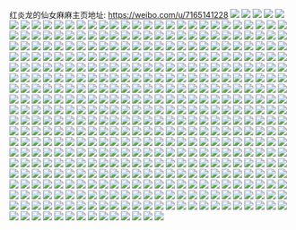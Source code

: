 红炎龙的仙女麻麻主页地址: https://weibo.com/u/7165141228 
![](https://wx4.sinaimg.cn/mw2000/007OUcy0ly1h904evifgpj30u016ugtb.jpg) 
![](https://wx4.sinaimg.cn/mw2000/007OUcy0ly1h904ew3dlkj30u0102qb8.jpg) 
![](https://wx4.sinaimg.cn/mw2000/007OUcy0ly1h904ev3cuxj30u01407af.jpg) 
![](https://wx4.sinaimg.cn/mw2000/007OUcy0ly1h904ewdhucj31400u0n3u.jpg) 
![](https://wx4.sinaimg.cn/mw2000/007OUcy0ly1h8wr32vtfij30u01sy42e.jpg) 
![](https://wx4.sinaimg.cn/mw2000/007OUcy0ly1h8wk9m1hdrj30u0140grx.jpg) 
![](https://wx4.sinaimg.cn/mw2000/007OUcy0ly1h8wk9kt1bpj31400u00xv.jpg) 
![](https://wx4.sinaimg.cn/mw2000/007OUcy0ly1h8t3gh0g4fj30u01sy44l.jpg) 
![](https://wx4.sinaimg.cn/mw2000/007OUcy0ly1h8t3gedml6j30u01syjvf.jpg) 
![](https://wx4.sinaimg.cn/mw2000/007OUcy0ly1h8ql0ff6xzj30u00z9jzb.jpg) 
![](https://wx4.sinaimg.cn/mw2000/007OUcy0ly1h8n77vo0evj313u0m70zs.jpg) 
![](https://wx4.sinaimg.cn/mw2000/007OUcy0ly1h8l7f3bil6j30u0140n3h.jpg) 
![](https://wx4.sinaimg.cn/mw2000/007OUcy0ly1h8l7f1t484j30u01syadu.jpg) 
![](https://wx4.sinaimg.cn/mw2000/007OUcy0ly1h8jpwwar45j30u0140q7a.jpg) 
![](https://wx4.sinaimg.cn/mw2000/007OUcy0ly1h8hnj99449j30u01sy7bp.jpg) 
![](https://wx4.sinaimg.cn/mw2000/007OUcy0ly1h8hedkjhd3j30tu13uk0p.jpg) 
![](https://wx4.sinaimg.cn/mw2000/007OUcy0ly1h8fdec36asj31hc0u07jq.jpg) 
![](https://wx4.sinaimg.cn/mw2000/007OUcy0ly1h8fdeayl2uj30u01syqb0.jpg) 
![](https://wx4.sinaimg.cn/mw2000/007OUcy0ly1h8aqqr5u4oj313u0tuwki.jpg) 
![](https://wx4.sinaimg.cn/mw2000/007OUcy0ly1h8aqqri8brj313u0tuwjj.jpg) 
![](https://wx4.sinaimg.cn/mw2000/007OUcy0ly1h8aqqs297fj313u0tun2t.jpg) 
![](https://wx4.sinaimg.cn/mw2000/007OUcy0ly1h8aqqqordnj313u0tuadr.jpg) 
![](https://wx4.sinaimg.cn/mw2000/007OUcy0ly1h8aqqsf0mhj30tu13uwkv.jpg) 
![](https://wx4.sinaimg.cn/mw2000/007OUcy0ly1h8aqqsqmxaj313u0tudk7.jpg) 
![](https://wx4.sinaimg.cn/mw2000/007OUcy0ly1h8alxpgda7j30u01sygrb.jpg) 
![](https://wx4.sinaimg.cn/mw2000/007OUcy0ly1h8alxqqvt1j30ja0jtwh0.jpg) 
![](https://wx4.sinaimg.cn/mw2000/007OUcy0ly1h8751zahgcj30yi22ob29.jpg) 
![](https://wx4.sinaimg.cn/mw2000/007OUcy0ly1h87520kgedj30yi22oqv5.jpg) 
![](https://wx4.sinaimg.cn/mw2000/007OUcy0ly1h8751yiozkj30yi22ohdt.jpg) 
![](https://wx4.sinaimg.cn/mw2000/007OUcy0ly1h87521l6rvj32c0340hdu.jpg) 
![](https://wx4.sinaimg.cn/mw2000/007OUcy0ly1h87522s0knj32c0340e82.jpg) 
![](https://wx4.sinaimg.cn/mw2000/007OUcy0ly1h87523d8p8j30u01hcn8d.jpg) 
![](https://wx4.sinaimg.cn/mw2000/007OUcy0ly1h82kwjmbw5j31400u0n3j.jpg) 
![](https://wx4.sinaimg.cn/mw2000/007OUcy0ly1h82kwk35qcj30u014045j.jpg) 
![](https://wx4.sinaimg.cn/mw2000/007OUcy0ly1h81qmc5b6fj30u01sythl.jpg) 
![](https://wx4.sinaimg.cn/mw2000/007OUcy0ly1h7xpqatpzwj30o40gj40v.jpg) 
![](https://wx4.sinaimg.cn/mw2000/007OUcy0ly1h7wpz53qqjj31400u0n5o.jpg) 
![](https://wx4.sinaimg.cn/mw2000/007OUcy0ly1h7ujgxvwh1j30u01sywj4.jpg) 
![](https://wx4.sinaimg.cn/mw2000/007OUcy0ly1h7uec4iismj30u0140gu3.jpg) 
![](https://wx4.sinaimg.cn/mw2000/007OUcy0ly1h7q2vojiu0j31400u0jwq.jpg) 
![](https://wx4.sinaimg.cn/mw2000/007OUcy0ly1h7pzbj4vqpj30u014044u.jpg) 
![](https://wx4.sinaimg.cn/mw2000/007OUcy0ly1h7pzbjmfapj30u0140n39.jpg) 
![](https://wx4.sinaimg.cn/mw2000/007OUcy0ly1h7pzbkaqfzj30u0140teg.jpg) 
![](https://wx4.sinaimg.cn/mw2000/007OUcy0ly1h7pzbkuxj4j30u0140n46.jpg) 
![](https://wx4.sinaimg.cn/mw2000/007OUcy0ly1h7pvvxy3i7j30u01hfwl1.jpg) 
![](https://wx4.sinaimg.cn/mw2000/007OUcy0ly1h7pvvyhxjzj30tu13u449.jpg) 
![](https://wx4.sinaimg.cn/mw2000/007OUcy0ly1h7pvvz2oo9j30u01hcgx8.jpg) 
![](https://wx4.sinaimg.cn/mw2000/007OUcy0ly1h7pvvzhft4j30tu13udlq.jpg) 
![](https://wx4.sinaimg.cn/mw2000/007OUcy0ly1h7pvvzx9t0j30tu13uqa5.jpg) 
![](https://wx4.sinaimg.cn/mw2000/007OUcy0ly1h7pvw0b4baj30tu13un4t.jpg) 
![](https://wx4.sinaimg.cn/mw2000/007OUcy0ly1h7ovkl7pcvj30u01syahr.jpg) 
![](https://wx4.sinaimg.cn/mw2000/007OUcy0ly1h7olbabqb1j30u0140qa1.jpg) 
![](https://wx4.sinaimg.cn/mw2000/007OUcy0ly1h7olbaweatj30u0140jyg.jpg) 
![](https://wx4.sinaimg.cn/mw2000/007OUcy0ly1h7olbbmmulj30u0140amu.jpg) 
![](https://wx4.sinaimg.cn/mw2000/007OUcy0ly1h7olbc845xj30u0140qf7.jpg) 
![](https://wx4.sinaimg.cn/mw2000/007OUcy0ly1h7nnzg1hmfj30yc0jjgqt.jpg) 
![](https://wx4.sinaimg.cn/mw2000/007OUcy0ly1h7nnzkeasbj30u01syn0l.jpg) 
![](https://wx4.sinaimg.cn/mw2000/007OUcy0ly1h7nnzkxfzlj30u0140q6n.jpg) 
![](https://wx4.sinaimg.cn/mw2000/007OUcy0ly1h7nnzlg6z5j30u01ai415.jpg) 
![](https://wx4.sinaimg.cn/mw2000/007OUcy0ly1h7n9vyuhsij30u0140afb.jpg) 
![](https://wx4.sinaimg.cn/mw2000/007OUcy0ly1h7n0r5jotxj31400u0tdu.jpg) 
![](https://wx4.sinaimg.cn/mw2000/007OUcy0ly1h7mkvjs173j30u0140dn3.jpg) 
![](https://wx4.sinaimg.cn/mw2000/007OUcy0ly1h7mkvjd27kj31hc0u07ep.jpg) 
![](https://wx4.sinaimg.cn/mw2000/007OUcy0ly1h7mkvkasfkj30u014046j.jpg) 
![](https://wx4.sinaimg.cn/mw2000/007OUcy0ly1h7l7cv4548j30ki0fzdj2.jpg) 
![](https://wx4.sinaimg.cn/mw2000/007OUcy0ly1h7kxgja0i9j30u0140dkz.jpg) 
![](https://wx4.sinaimg.cn/mw2000/007OUcy0ly1h7jljf7q5fj30u01hcdql.jpg) 
![](https://wx4.sinaimg.cn/mw2000/007OUcy0ly1h7isjqj7gaj30ji0dj0xh.jpg) 
![](https://wx4.sinaimg.cn/mw2000/007OUcy0ly1h7in09kwehj32c03401kz.jpg) 
![](https://wx4.sinaimg.cn/mw2000/007OUcy0ly1h7in0ak8c5j313u0tugze.jpg) 
![](https://wx4.sinaimg.cn/mw2000/007OUcy0ly1h7hj0q6640j32c0340npe.jpg) 
![](https://wx4.sinaimg.cn/mw2000/007OUcy0ly1h7e2cgvn87j30u0140dm6.jpg) 
![](https://wx4.sinaimg.cn/mw2000/007OUcy0ly1h7csc3cnrgj31400u0grn.jpg) 
![](https://wx4.sinaimg.cn/mw2000/007OUcy0ly1h7c3wnvfovj31400u0q5l.jpg) 
![](https://wx4.sinaimg.cn/mw2000/007OUcy0ly1h7c3wphdjyj31400u0do7.jpg) 
![](https://wx4.sinaimg.cn/mw2000/007OUcy0ly1h7c3wr2r4lj30u01403zn.jpg) 
![](https://wx4.sinaimg.cn/mw2000/007OUcy0ly1h7c3wsfhwrj31400u0n62.jpg) 
![](https://wx4.sinaimg.cn/mw2000/007OUcy0ly1h7c3wtsdatj30u0140gmx.jpg) 
![](https://wx4.sinaimg.cn/mw2000/007OUcy0ly1h7c3wmcr0cj30sg0gz3z6.jpg) 
![](https://wx4.sinaimg.cn/mw2000/007OUcy0ly1h79soe1mddj30oo0tuaeb.jpg) 
![](https://wx4.sinaimg.cn/mw2000/007OUcy0ly1h77desgzgdj30u0140wfu.jpg) 
![](https://wx4.sinaimg.cn/mw2000/007OUcy0ly1h77derxbf0j30u011vn13.jpg) 
![](https://wx4.sinaimg.cn/mw2000/007OUcy0ly1h763s6tgrgj31400u0jxc.jpg) 
![](https://wx4.sinaimg.cn/mw2000/007OUcy0ly1h763s62el4j31400u0jv1.jpg) 
![](https://wx4.sinaimg.cn/mw2000/007OUcy0ly1h763s75agkj31400u040h.jpg) 
![](https://wx4.sinaimg.cn/mw2000/007OUcy0ly1h70fnww82jj31hc0u0te5.jpg) 
![](https://wx4.sinaimg.cn/mw2000/007OUcy0ly1h70fnyb558j31fk0t0qcc.jpg) 
![](https://wx4.sinaimg.cn/mw2000/007OUcy0ly1h70fnyzbnuj30u0140n3m.jpg) 
![](https://wx4.sinaimg.cn/mw2000/007OUcy0ly1h6zdbvl3jqj30u0140jxv.jpg) 
![](https://wx4.sinaimg.cn/mw2000/007OUcy0ly1h6ke2cjmrdj30u018mgwo.jpg) 
![](https://wx4.sinaimg.cn/mw2000/007OUcy0ly1h6j0szyv3uj32c0340e83.jpg) 
![](https://wx4.sinaimg.cn/mw2000/007OUcy0ly1h6j0sy5docj33402c0u0y.jpg) 
![](https://wx4.sinaimg.cn/mw2000/007OUcy0ly1h6j0t273laj33402c0e82.jpg) 
![](https://wx4.sinaimg.cn/mw2000/007OUcy0ly1h6fre39i01j31532uihdt.jpg) 
![](https://wx4.sinaimg.cn/mw2000/007OUcy0ly1h6fre4en6uj313n308npe.jpg) 
![](https://wx4.sinaimg.cn/mw2000/007OUcy0ly1h6fre593l9j312z340u0x.jpg) 
![](https://wx4.sinaimg.cn/mw2000/007OUcy0ly1h6fre2r3shj315f340qv5.jpg) 
![](https://wx4.sinaimg.cn/mw2000/007OUcy0ly1h6fre5z1ftj30wi340u0x.jpg) 
![](https://wx4.sinaimg.cn/mw2000/007OUcy0ly1h6fre6t23mj30zw340b2a.jpg) 
![](https://wx4.sinaimg.cn/mw2000/007OUcy0ly1h6eg1dsudij31400u0ajh.jpg) 
![](https://wx4.sinaimg.cn/mw2000/007OUcy0ly1h6eg1eone5j30u014043a.jpg) 
![](https://wx4.sinaimg.cn/mw2000/007OUcy0ly1h6b3dp7ygbj31400u0ak3.jpg) 
![](https://wx4.sinaimg.cn/mw2000/007OUcy0ly1h6b3dq55rqj31400u0wim.jpg) 
![](https://wx4.sinaimg.cn/mw2000/007OUcy0ly1h6b3dqr5v0j31400u0dom.jpg) 
![](https://wx4.sinaimg.cn/mw2000/007OUcy0ly1h6a5a1rnuxj30yi22otso.jpg) 
![](https://wx4.sinaimg.cn/mw2000/007OUcy0ly1h68ooqv3qej31f50ssth0.jpg) 
![](https://wx4.sinaimg.cn/mw2000/007OUcy0ly1h6326ee04yj31du0qm44s.jpg) 
![](https://wx4.sinaimg.cn/mw2000/007OUcy0ly1h5zczu692jj30u0140q84.jpg) 
![](https://wx4.sinaimg.cn/mw2000/007OUcy0ly1h5zczurf0nj30u0140gmo.jpg) 
![](https://wx4.sinaimg.cn/mw2000/007OUcy0ly1h5zd00i343j30u01sy10t.jpg) 
![](https://wx4.sinaimg.cn/mw2000/007OUcy0ly1h5z845m4rwj30u0124adf.jpg) 
![](https://wx4.sinaimg.cn/mw2000/007OUcy0ly1h5yagwocv0j30u01syaj5.jpg) 
![](https://wx4.sinaimg.cn/mw2000/007OUcy0ly1h5y2fo1k3jj30u010ngn5.jpg) 
![](https://wx4.sinaimg.cn/mw2000/007OUcy0ly1h5xwgtrc9rj30se1egtdr.jpg) 
![](https://wx4.sinaimg.cn/mw2000/007OUcy0ly1h5utmvfplej319z0u0wnv.jpg) 
![](https://wx4.sinaimg.cn/mw2000/007OUcy0ly1h5r8gmfthrj31400u0dmt.jpg) 
![](https://wx4.sinaimg.cn/mw2000/007OUcy0ly1h5purcwb7ej313u0tugxs.jpg) 
![](https://wx4.sinaimg.cn/mw2000/007OUcy0ly1h59p6nfvhoj30u01syq64.jpg) 
![](https://wx4.sinaimg.cn/mw2000/007OUcy0ly1h4u0f3i1rwj30dc0nbq7l.jpg) 
![](https://wx4.sinaimg.cn/mw2000/007OUcy0ly1h42eo1ysmcj30u00u00yo.jpg) 
![](https://wx4.sinaimg.cn/mw2000/007OUcy0ly1h4019i3hnyj30u0140agx.jpg) 
![](https://wx4.sinaimg.cn/mw2000/007OUcy0ly1h401a9utrnj30u00u0q8f.jpg) 
![](https://wx4.sinaimg.cn/mw2000/007OUcy0ly1h4019j20kfj31400u0q76.jpg) 
![](https://wx4.sinaimg.cn/mw2000/007OUcy0ly1h4019jesu1j31hc0u0qa7.jpg) 
![](https://wx4.sinaimg.cn/mw2000/007OUcy0ly1h401aaa105j30u00u0wim.jpg) 
![](https://wx4.sinaimg.cn/mw2000/007OUcy0ly1h401aasysfj30u0140qa1.jpg) 
![](https://wx4.sinaimg.cn/mw2000/007OUcy0ly1h401cfi5g6j30u00u0gp0.jpg) 
![](https://wx4.sinaimg.cn/mw2000/007OUcy0ly1h401cfx62sj30u0140ai6.jpg) 
![](https://wx4.sinaimg.cn/mw2000/007OUcy0ly1h401cgb58uj30u0140jwk.jpg) 
![](https://wx4.sinaimg.cn/mw2000/007OUcy0ly1h3yf79lt3bj30yi1a0k50.jpg) 
![](https://wx4.sinaimg.cn/mw2000/007OUcy0ly1h3v3e01y2wj31hc0u0dpk.jpg) 
![](https://wx4.sinaimg.cn/mw2000/007OUcy0ly1h3panimt7kj30u0140qfj.jpg) 
![](https://wx4.sinaimg.cn/mw2000/007OUcy0ly1h3panixkaij30u0140af2.jpg) 
![](https://wx4.sinaimg.cn/mw2000/007OUcy0ly1h3panjekbyj31400u00zo.jpg) 
![](https://wx4.sinaimg.cn/mw2000/007OUcy0ly1h3n546ij6lj30u01hctia.jpg) 
![](https://wx4.sinaimg.cn/mw2000/007OUcy0ly1h3kvm38df4j31400u0ai4.jpg) 
![](https://wx4.sinaimg.cn/mw2000/007OUcy0ly1h3jy4sfcwwj30yi22ohdu.jpg) 
![](https://wx4.sinaimg.cn/mw2000/007OUcy0ly1h3jy4ukoxkj30yi22okjm.jpg) 
![](https://wx4.sinaimg.cn/mw2000/007OUcy0ly1h3jy4qb0vcj30yi22o1ky.jpg) 
![](https://wx4.sinaimg.cn/mw2000/007OUcy0ly1h3jy4x98ibj30yi22ob2a.jpg) 
![](https://wx4.sinaimg.cn/mw2000/007OUcy0ly1h3i26vr2ysj30yi22o4qp.jpg) 
![](https://wx4.sinaimg.cn/mw2000/007OUcy0ly1h3f2l55hnnj30u0140dmy.jpg) 
![](https://wx4.sinaimg.cn/mw2000/007OUcy0ly1h3f2l5j0oej30u01407a1.jpg) 
![](https://wx4.sinaimg.cn/mw2000/007OUcy0ly1h380m2aunqj30yi22oe81.jpg) 
![](https://wx4.sinaimg.cn/mw2000/007OUcy0ly1h380e095kuj30u0140dk9.jpg) 
![](https://wx4.sinaimg.cn/mw2000/007OUcy0ly1h33y9sdpvgj31hc0u07dk.jpg) 
![](https://wx4.sinaimg.cn/mw2000/007OUcy0ly1h33ccdxpnij30tz0sa7fi.jpg) 
![](https://wx4.sinaimg.cn/mw2000/007OUcy0ly1h33cce8anjj30i70otjyt.jpg) 
![](https://wx4.sinaimg.cn/mw2000/007OUcy0ly1h33ccek7obj30mi0u0q8y.jpg) 
![](https://wx4.sinaimg.cn/mw2000/007OUcy0ly1h32falg60vj31400u043p.jpg) 
![](https://wx4.sinaimg.cn/mw2000/007OUcy0ly1h315ot3xylj30u0140dll.jpg) 
![](https://wx4.sinaimg.cn/mw2000/007OUcy0ly1h30rx9a5q7j31hc0u0tg3.jpg) 
![](https://wx4.sinaimg.cn/mw2000/007OUcy0ly1h2z98wx7caj30yi0yik90.jpg) 
![](https://wx4.sinaimg.cn/mw2000/007OUcy0ly1h2wrfdb1vkj30rk1d1gtv.jpg) 
![](https://wx4.sinaimg.cn/mw2000/007OUcy0ly1h2wrg06c1oj30tz0t7jtf.jpg) 
![](https://wx4.sinaimg.cn/mw2000/007OUcy0ly1h2shwa2b4oj30qi1fa0yr.jpg) 
![](https://wx4.sinaimg.cn/mw2000/007OUcy0ly1h2qip2lb72j30u010yn82.jpg) 
![](https://wx4.sinaimg.cn/mw2000/007OUcy0ly1h2kui3xfrkj313u0tutf3.jpg) 
![](https://wx4.sinaimg.cn/mw2000/007OUcy0ly1h2kn4ko5nqj30qp1l9q8e.jpg) 
![](https://wx4.sinaimg.cn/mw2000/007OUcy0ly1h2kn4l1jauj30r71jntel.jpg) 
![](https://wx4.sinaimg.cn/mw2000/007OUcy0ly1h2kn4k8297j30qs1mmwkx.jpg) 
![](https://wx4.sinaimg.cn/mw2000/007OUcy0ly1h2kn4lhjnhj30qw1mpagx.jpg) 
![](https://wx4.sinaimg.cn/mw2000/007OUcy0ly1h2i35vamb9j31400u0wkf.jpg) 
![](https://wx4.sinaimg.cn/mw2000/007OUcy0ly1h2dlkva7ekj30tz0rxq48.jpg) 
![](https://wx4.sinaimg.cn/mw2000/007OUcy0ly1h2cfytdzhnj30d30pvmzd.jpg) 
![](https://wx4.sinaimg.cn/mw2000/007OUcy0ly1h2a7ptovioj31400u0dor.jpg) 
![](https://wx4.sinaimg.cn/mw2000/007OUcy0ly1h24xf9fs8hj30pn0om43q.jpg) 
![](https://wx4.sinaimg.cn/mw2000/007OUcy0ly1h23dxnuxonj30u0140472.jpg) 
![](https://wx4.sinaimg.cn/mw2000/007OUcy0ly1h1whpeqg3ej30u01a8q62.jpg) 
![](https://wx4.sinaimg.cn/mw2000/007OUcy0ly1h1whpfj4lgj30u01i27ez.jpg) 
![](https://wx4.sinaimg.cn/mw2000/007OUcy0ly1h1whpg1j26j30u017ggqq.jpg) 
![](https://wx4.sinaimg.cn/mw2000/007OUcy0ly1h1pnay2ir6j31hc0u0wkt.jpg) 
![](https://wx4.sinaimg.cn/mw2000/007OUcy0ly1h1oq0x1kx5j30tc0rvdif.jpg) 
![](https://wx4.sinaimg.cn/mw2000/007OUcy0ly1h19rxxwsdaj30yi22ox6p.jpg) 
![](https://wx4.sinaimg.cn/mw2000/007OUcy0ly1h19rxygnw1j30tq13an3r.jpg) 
![](https://wx4.sinaimg.cn/mw2000/007OUcy0ly1h19rxx89iwj30yi22o1kz.jpg) 
![](https://wx4.sinaimg.cn/mw2000/007OUcy0ly1h17yur5uodj30gm08qgmj.jpg) 
![](https://wx4.sinaimg.cn/mw2000/007OUcy0ly1h1668uycmpj30u014044d.jpg) 
![](https://wx4.sinaimg.cn/mw2000/007OUcy0ly1h14eocrmjoj30qo0zk7a4.jpg) 
![](https://wx4.sinaimg.cn/mw2000/007OUcy0ly1h12guiio9dj31400u0wn1.jpg) 
![](https://wx4.sinaimg.cn/mw2000/007OUcy0ly1h12gujo5x1j31400u019v.jpg) 
![](https://wx4.sinaimg.cn/mw2000/007OUcy0ly1h12guhs07qj31400u0nb4.jpg) 
![](https://wx4.sinaimg.cn/mw2000/007OUcy0ly1h10awiknx0j30xa0u0n6k.jpg) 
![](https://wx4.sinaimg.cn/mw2000/007OUcy0ly1h10awhumjhj31400u0wo4.jpg) 
![](https://wx4.sinaimg.cn/mw2000/007OUcy0ly1h0xnpnfd05j30tz11u0yk.jpg) 
![](https://wx4.sinaimg.cn/mw2000/007OUcy0ly1h0wsvtypdqj30u01kqn4u.jpg) 
![](https://wx4.sinaimg.cn/mw2000/007OUcy0ly1h0wsvup60lj30u01400yu.jpg) 
![](https://wx4.sinaimg.cn/mw2000/007OUcy0ly1h0u5i23l8yj30oe0giaae.jpg) 
![](https://wx4.sinaimg.cn/mw2000/007OUcy0ly1h0tdae7blsj30u0140qcz.jpg) 
![](https://wx4.sinaimg.cn/mw2000/007OUcy0ly1h0rrh7781pj30u01400zj.jpg) 
![](https://wx4.sinaimg.cn/mw2000/007OUcy0ly1h0qoosl4muj31hc0u0grr.jpg) 
![](https://wx4.sinaimg.cn/mw2000/007OUcy0ly1h0otavwqolj30ti1ijgrw.jpg) 
![](https://wx4.sinaimg.cn/mw2000/007OUcy0ly1h0mcl6n6oxj313u0tudms.jpg) 
![](https://wx4.sinaimg.cn/mw2000/007OUcy0ly1h0ikodk3p7j30tz0zlafa.jpg) 
![](https://wx4.sinaimg.cn/mw2000/007OUcy0ly1h0g9oo108sj31400u07ck.jpg) 
![](https://wx4.sinaimg.cn/mw2000/007OUcy0ly1h0bxqnv7j5j30u01oqk2p.jpg) 
![](https://wx4.sinaimg.cn/mw2000/007OUcy0ly1h0bxqol2vvj30u01srqef.jpg) 
![](https://wx4.sinaimg.cn/mw2000/007OUcy0ly1h0bxqplgvfj30u02bq1h0.jpg) 
![](https://wx4.sinaimg.cn/mw2000/007OUcy0ly1h0bxqq5q8fj30u01ogtmr.jpg) 
![](https://wx4.sinaimg.cn/mw2000/007OUcy0ly1h0bxqrg8obj30u02qxaz8.jpg) 
![](https://wx4.sinaimg.cn/mw2000/007OUcy0ly1h0bxqse39uj30u01x74gk.jpg) 
![](https://wx4.sinaimg.cn/mw2000/007OUcy0ly1h0bxqtb7nbj30u02c21ag.jpg) 
![](https://wx4.sinaimg.cn/mw2000/007OUcy0ly1h0bxqucm0pj30u02liqkw.jpg) 
![](https://wx4.sinaimg.cn/mw2000/007OUcy0ly1h0bxqn7k4xj30u02lsww1.jpg) 
![](https://wx4.sinaimg.cn/mw2000/007OUcy0ly1h0bxqv72z1j30to3404mr.jpg) 
![](https://wx4.sinaimg.cn/mw2000/007OUcy0ly1h08musktesj30u01hcqee.jpg) 
![](https://wx4.sinaimg.cn/mw2000/007OUcy0ly1h02nzm7p6aj30u01hctgv.jpg) 
![](https://wx4.sinaimg.cn/mw2000/007OUcy0ly1gzyxbauldqj30u01syn27.jpg) 
![](https://wx4.sinaimg.cn/mw2000/007OUcy0ly1gzyxbczrxfj30u01sy0xt.jpg) 
![](https://wx4.sinaimg.cn/mw2000/007OUcy0ly1gzvxydhpgaj30u02b4h9o.jpg) 
![](https://wx4.sinaimg.cn/mw2000/007OUcy0ly1gzvxyekc8pj30u027pqn4.jpg) 
![](https://wx4.sinaimg.cn/mw2000/007OUcy0ly1gzvxyfeg8kj30u02khqti.jpg) 
![](https://wx4.sinaimg.cn/mw2000/007OUcy0ly1gzvxyg5kgoj30u01nqk7s.jpg) 
![](https://wx4.sinaimg.cn/mw2000/007OUcy0ly1gzvxygqbyfj30u01qonc5.jpg) 
![](https://wx4.sinaimg.cn/mw2000/007OUcy0ly1gzvxyhescpj30u01d7duc.jpg) 
![](https://wx4.sinaimg.cn/mw2000/007OUcy0ly1gzvxyhuwnvj30u01p549u.jpg) 
![](https://wx4.sinaimg.cn/mw2000/007OUcy0ly1gzvxyifw52j30u01z9too.jpg) 
![](https://wx4.sinaimg.cn/mw2000/007OUcy0ly1gzvxyiuxlbj30u00zcqeb.jpg) 
![](https://wx4.sinaimg.cn/mw2000/007OUcy0ly1gzvxyjbb6ej30u01ct7f5.jpg) 
![](https://wx4.sinaimg.cn/mw2000/007OUcy0ly1gzvxyjqkpjj30u01fyqek.jpg) 
![](https://wx4.sinaimg.cn/mw2000/007OUcy0ly1gzvxycdtzij30u01dxk11.jpg) 
![](https://wx4.sinaimg.cn/mw2000/007OUcy0ly1gzvxykhef7j30u02gue1x.jpg) 
![](https://wx4.sinaimg.cn/mw2000/007OUcy0ly1gzvxylpbbpj30u01w8nb9.jpg) 
![](https://wx4.sinaimg.cn/mw2000/007OUcy0ly1gzvxym9t53j30u01zmqgq.jpg) 
![](https://wx4.sinaimg.cn/mw2000/007OUcy0ly1gzvxyl48ukj30u01fvwr5.jpg) 
![](https://wx4.sinaimg.cn/mw2000/007OUcy0ly1gzvxyn2j4vj30u02z6e2i.jpg) 
![](https://wx4.sinaimg.cn/mw2000/007OUcy0ly1gzvxynmcpzj30u01fuqbn.jpg) 
![](https://wx4.sinaimg.cn/mw2000/007OUcy0ly1gztos3txznj30n01dswgv.jpg) 
![](https://wx4.sinaimg.cn/mw2000/007OUcy0ly1gztos26q47j30u01syjva.jpg) 
![](https://wx4.sinaimg.cn/mw2000/007OUcy0ly1gztot39nw3j30u01sy43b.jpg) 
![](https://wx4.sinaimg.cn/mw2000/007OUcy0ly1gzq582shrjj31hc0u0k1i.jpg) 
![](https://wx4.sinaimg.cn/mw2000/007OUcy0ly1gzm8l26sguj30u01syn11.jpg) 
![](https://wx4.sinaimg.cn/mw2000/007OUcy0ly1gziu7utztgj30tk0a1my6.jpg) 
![](https://wx4.sinaimg.cn/mw2000/007OUcy0ly1gziu7w63gqj30cq07kjrh.jpg) 
![](https://wx4.sinaimg.cn/mw2000/007OUcy0ly1gziu86neavj30fv0krq4c.jpg) 
![](https://wx4.sinaimg.cn/mw2000/007OUcy0ly1gzi4uvnglmj31hc0u047e.jpg) 
![](https://wx4.sinaimg.cn/mw2000/007OUcy0ly1gzdgz0vzdrj313u0tuah5.jpg) 
![](https://wx4.sinaimg.cn/mw2000/007OUcy0ly1gzdgz1hkwzj313u0tu468.jpg) 
![](https://wx4.sinaimg.cn/mw2000/007OUcy0ly1gzayxv56cqj31540dijwu.jpg) 
![](https://wx4.sinaimg.cn/mw2000/007OUcy0ly1gz9tlwplzjj30k00qqju4.jpg) 
![](https://wx4.sinaimg.cn/mw2000/007OUcy0ly1gz9tnoljt9j30k00f03zd.jpg) 
![](https://wx4.sinaimg.cn/mw2000/007OUcy0ly1gz8bllcsj7j30mi0u041k.jpg) 
![](https://wx4.sinaimg.cn/mw2000/007OUcy0ly1gz8blm87hbj30u01sxjyo.jpg) 
![](https://wx4.sinaimg.cn/mw2000/007OUcy0ly1gz8blk0ly1j30u01sxwil.jpg) 
![](https://wx4.sinaimg.cn/mw2000/007OUcy0ly1gz8blmsfk1j30mi0u0tcv.jpg) 
![](https://wx4.sinaimg.cn/mw2000/007OUcy0ly1gz8bln44iwj30mi0u0tdl.jpg) 
![](https://wx4.sinaimg.cn/mw2000/007OUcy0ly1gz510c0069j30u0141423.jpg) 
![](https://wx4.sinaimg.cn/mw2000/007OUcy0ly1gz510b44a1j30u0141n38.jpg) 
![](https://wx4.sinaimg.cn/mw2000/007OUcy0ly1gz510cp303j30u014043j.jpg) 
![](https://wx4.sinaimg.cn/mw2000/007OUcy0ly1gz510d3rguj30u0140gvi.jpg) 
![](https://wx4.sinaimg.cn/mw2000/007OUcy0ly1gz510diajmj30gc0m1myy.jpg) 
![](https://wx4.sinaimg.cn/mw2000/007OUcy0ly1gz4y285l83j31400u0aec.jpg) 
![](https://wx4.sinaimg.cn/mw2000/007OUcy0ly1gz4y26q24oj30hx0dfaci.jpg) 
![](https://wx4.sinaimg.cn/mw2000/007OUcy0ly1gz4y3y91ycj30hs0vkdiu.jpg) 
![](https://wx4.sinaimg.cn/mw2000/007OUcy0ly1gz33053gczj30u01syn4r.jpg) 
![](https://wx4.sinaimg.cn/mw2000/007OUcy0ly1gz3308nr7vj30u01sydmn.jpg) 
![](https://wx4.sinaimg.cn/mw2000/007OUcy0ly1gz330c0nntj30u01sytfq.jpg) 
![](https://wx4.sinaimg.cn/mw2000/007OUcy0ly1gz330f2zv7j30u01syjxr.jpg) 
![](https://wx4.sinaimg.cn/mw2000/007OUcy0ly1gz330fpjoyj30pe194jvg.jpg) 
![](https://wx4.sinaimg.cn/mw2000/007OUcy0ly1gz33015zkyj30u00miag6.jpg) 
![](https://wx4.sinaimg.cn/mw2000/007OUcy0ly1gyz0u5arzrj30u01syjyu.jpg) 
![](https://wx4.sinaimg.cn/mw2000/007OUcy0ly1gyxutaxqtpj30xc1ykazr.jpg) 
![](https://wx4.sinaimg.cn/mw2000/007OUcy0ly1gyx75p95vtj30yi22o7j3.jpg) 
![](https://wx4.sinaimg.cn/mw2000/007OUcy0ly1gyx75q2n9ij30yi22owtu.jpg) 
![](https://wx4.sinaimg.cn/mw2000/007OUcy0ly1gyx75xkmmsj33402c01l0.jpg) 
![](https://wx4.sinaimg.cn/mw2000/007OUcy0ly1gytapex9c8j30u01sxdks.jpg) 
![](https://wx4.sinaimg.cn/mw2000/007OUcy0ly1gytaqebweqj30mu11dti2.jpg) 
![](https://wx4.sinaimg.cn/mw2000/007OUcy0ly1gytar0t6k8j30n112sdpu.jpg) 
![](https://wx4.sinaimg.cn/mw2000/007OUcy0ly1gytarqomhuj30lx12bqdf.jpg) 
![](https://wx4.sinaimg.cn/mw2000/007OUcy0ly1gym94xcfk1j31cb0u0qjo.jpg) 
![](https://wx4.sinaimg.cn/mw2000/007OUcy0ly1gym94y0o0rj31400u0h3p.jpg) 
![](https://wx4.sinaimg.cn/mw2000/007OUcy0ly1gym94yl79sj31400u0dub.jpg) 
![](https://wx4.sinaimg.cn/mw2000/007OUcy0ly1gym94yzbk4j314n0u07hi.jpg) 
![](https://wx4.sinaimg.cn/mw2000/007OUcy0gy1gyk2z1p8ogj30ta10jqiz.jpg) 
![](https://wx4.sinaimg.cn/mw2000/007OUcy0ly1gyidwz4rafj31400u079p.jpg) 
![](https://wx4.sinaimg.cn/mw2000/007OUcy0ly1gyidwyt5ygj30u0140dk9.jpg) 
![](https://wx4.sinaimg.cn/mw2000/007OUcy0ly1gyh4qnc9j2j30u014kwob.jpg) 
![](https://wx4.sinaimg.cn/mw2000/007OUcy0ly1gyh4qny3vgj30u0160gut.jpg) 
![](https://wx4.sinaimg.cn/mw2000/007OUcy0ly1gyepvz2gqyj30k00zk414.jpg) 
![](https://wx4.sinaimg.cn/mw2000/007OUcy0ly1gydt913li2j30tw1h6n4b.jpg) 
![](https://wx4.sinaimg.cn/mw2000/007OUcy0ly1gy8gmpli53j30u01hcgu2.jpg) 
![](https://wx4.sinaimg.cn/mw2000/007OUcy0ly1gy7tek7anvj30yi22oqge.jpg) 
![](https://wx4.sinaimg.cn/mw2000/007OUcy0ly1gy7efr5zrzj30u01sxart.jpg) 
![](https://wx4.sinaimg.cn/mw2000/007OUcy0ly1gy7eh4oo7fj31hc0u0tg3.jpg) 
![](https://wx4.sinaimg.cn/mw2000/007OUcy0ly1gy4bf0tqt2j30u01sydjt.jpg) 
![](https://wx4.sinaimg.cn/mw2000/007OUcy0ly1gxy0an4xh6j30yi22okjn.jpg) 
![](https://wx4.sinaimg.cn/mw2000/007OUcy0ly1gxy0al5x9wj30yi22o1l0.jpg) 
![](https://wx4.sinaimg.cn/mw2000/007OUcy0ly1gxy0aoe0jgj30yi22ox6r.jpg) 
![](https://wx4.sinaimg.cn/mw2000/007OUcy0ly1gxx0pkh755j30tz13v11a.jpg) 
![](https://wx4.sinaimg.cn/mw2000/007OUcy0ly1gxx0r35r3xj30mi0u0tc2.jpg) 
![](https://wx4.sinaimg.cn/mw2000/007OUcy0ly1gxvz603fxvj30u01sythn.jpg) 
![](https://wx4.sinaimg.cn/mw2000/007OUcy0ly1gxvwhqg1knj30k00pg762.jpg) 
![](https://wx4.sinaimg.cn/mw2000/007OUcy0ly1gxv6jhkaz6j30u01sygtq.jpg) 
![](https://wx4.sinaimg.cn/mw2000/007OUcy0ly1gxq9536o97j31400u0af7.jpg) 
![](https://wx4.sinaimg.cn/mw2000/007OUcy0ly1gxpeaesvkmj30nc0fidix.jpg) 
![](https://wx4.sinaimg.cn/mw2000/007OUcy0ly1gxnjbbj6poj30p40kywfx.jpg) 
![](https://wx4.sinaimg.cn/mw2000/007OUcy0ly1gxn3tg6z14j30yi22o4qr.jpg) 
![](https://wx4.sinaimg.cn/mw2000/007OUcy0ly1gxn3usj8z1j30mu0ltaby.jpg) 
![](https://wx4.sinaimg.cn/mw2000/007OUcy0ly1gxjfqgysp3j30u0140wid.jpg) 
![](https://wx4.sinaimg.cn/mw2000/007OUcy0ly1gxjfqkn8xmj30zk0k0tbi.jpg) 
![](https://wx4.sinaimg.cn/mw2000/007OUcy0ly1gxjfqx4n22j30u01hcwn4.jpg) 
![](https://wx4.sinaimg.cn/mw2000/007OUcy0ly1gxigupu3b1j30rj0csmyo.jpg) 
![](https://wx4.sinaimg.cn/mw2000/007OUcy0ly1gxh1886aj6j30qh1b2797.jpg) 
![](https://wx4.sinaimg.cn/mw2000/007OUcy0ly1gxh188lz3zj31400u0ae3.jpg) 
![](https://wx4.sinaimg.cn/mw2000/007OUcy0ly1gxh187g58sj30k015kq47.jpg) 
![](https://wx4.sinaimg.cn/mw2000/007OUcy0ly1gxh1abtdv6j30u0140guk.jpg) 
![](https://wx4.sinaimg.cn/mw2000/007OUcy0ly1gxh1ac53azj30u01407ai.jpg) 
![](https://wx4.sinaimg.cn/mw2000/007OUcy0ly1gxh1akhws0j31400u044u.jpg) 
![](https://wx4.sinaimg.cn/mw2000/007OUcy0ly1gxfkjalyr3j30u01syq6h.jpg) 
![](https://wx4.sinaimg.cn/mw2000/007OUcy0ly1gxdarhps1xj30u0140tln.jpg) 
![](https://wx4.sinaimg.cn/mw2000/007OUcy0ly1gx850bqtc3j31400u0n35.jpg) 
![](https://wx4.sinaimg.cn/mw2000/007OUcy0ly1gx1rcpffycj30fr0bljsq.jpg) 
![](https://wx4.sinaimg.cn/mw2000/007OUcy0ly1gx1rctvvq2j30u0140thf.jpg) 
![](https://wx4.sinaimg.cn/mw2000/007OUcy0ly1gx1uwpgwq5j31400u0wlq.jpg) 
![](https://wx4.sinaimg.cn/mw2000/007OUcy0ly1gx1uz52f4qj31900u0th6.jpg) 
![](https://wx4.sinaimg.cn/mw2000/007OUcy0ly1gx1uz5g2eyj30zs0n0aep.jpg) 
![](https://wx4.sinaimg.cn/mw2000/007OUcy0ly1gx1uz61q55j31400u0qac.jpg) 
![](https://wx4.sinaimg.cn/mw2000/007OUcy0ly1gx0biwcbnzj30u01hc46j.jpg) 
![](https://wx4.sinaimg.cn/mw2000/007OUcy0ly1gwze3zc4rbj30zk0k0405.jpg) 
![](https://wx4.sinaimg.cn/mw2000/007OUcy0ly1gwxd4znvfbj30tz0miwl8.jpg) 
![](https://wx4.sinaimg.cn/mw2000/007OUcy0ly1gwxd4wph7fj30mi0u0dk6.jpg) 
![](https://wx4.sinaimg.cn/mw2000/007OUcy0ly1gwtwid9ty5j31400u044o.jpg) 
![](https://wx4.sinaimg.cn/mw2000/007OUcy0ly1gwriu1ablaj30mi0ihq4w.jpg) 
![](https://wx4.sinaimg.cn/mw2000/007OUcy0ly1gwrdyhadlwj31400u0n32.jpg) 
![](https://wx4.sinaimg.cn/mw2000/007OUcy0ly1gwq07v7yz7j30k00qotam.jpg) 
![](https://wx4.sinaimg.cn/mw2000/007OUcy0ly1gwq0728ikqj30u01nwgt3.jpg) 
![](https://wx4.sinaimg.cn/mw2000/007OUcy0ly1gwp0z3l1z3j30u014043l.jpg) 
![](https://wx4.sinaimg.cn/mw2000/007OUcy0ly1gwo7yzqzn1j30zk0k0789.jpg) 
![](https://wx4.sinaimg.cn/mw2000/007OUcy0ly1gwmolw6km6j30u0140gpk.jpg) 
![](https://wx4.sinaimg.cn/mw2000/007OUcy0ly1gwmolwm5kuj31400u0dmp.jpg) 
![](https://wx4.sinaimg.cn/mw2000/007OUcy0ly1gwjgjewdtbj30hl0c6tce.jpg) 
![](https://wx4.sinaimg.cn/mw2000/007OUcy0ly1gwi3s5pcm2j30u00u00yv.jpg) 
![](https://wx4.sinaimg.cn/mw2000/007OUcy0ly1gwctf7nfj9j30tz0eymyb.jpg) 
![](https://wx4.sinaimg.cn/mw2000/007OUcy0ly1gwa43548e1j30u013347s.jpg) 
![](https://wx4.sinaimg.cn/mw2000/007OUcy0ly1gw6v2vm4nvj312p0tvjy5.jpg) 
![](https://wx4.sinaimg.cn/mw2000/007OUcy0ly1gw6v3mqgyrj31hc0u07fn.jpg) 
![](https://wx4.sinaimg.cn/mw2000/007OUcy0ly1gw4xd81bspj31400u0tgi.jpg) 
![](https://wx4.sinaimg.cn/mw2000/007OUcy0ly1gw4xd7q9thj30rr0n1wjs.jpg) 
![](https://wx4.sinaimg.cn/mw2000/007OUcy0ly1gw3bsbqodkj31hc0o00wp.jpg) 
![](https://wx4.sinaimg.cn/mw2000/007OUcy0ly1gw3bsauwv0j30u01hcgxc.jpg) 
![](https://wx4.sinaimg.cn/mw2000/007OUcy0ly1gw3bscg1jbj31400u0dm8.jpg) 
![](https://wx4.sinaimg.cn/mw2000/007OUcy0ly1gw3bstv390j30mi0fkgnf.jpg) 
![](https://wx4.sinaimg.cn/mw2000/007OUcy0ly1gw1m6zhr0mj32c0340b2b.jpg) 
![](https://wx4.sinaimg.cn/mw2000/007OUcy0ly1gvwfak6xp4j30u01hctem.jpg) 
![](https://wx4.sinaimg.cn/mw2000/007OUcy0ly1gvwfaoeeryj30u01sygqz.jpg) 
![](https://wx4.sinaimg.cn/mw2000/007OUcy0ly1gvwfajmc4tj30ky13xjtu.jpg) 
![](https://wx4.sinaimg.cn/mw2000/007OUcy0ly1gvwfcfl40uj30u0140ael.jpg) 
![](https://wx4.sinaimg.cn/mw2000/007OUcy0ly1gvszngoqmzj30bs0an75e.jpg) 
![](https://wx4.sinaimg.cn/mw2000/007OUcy0ly1gvsznh9dqhj30u0140n3v.jpg) 
![](https://wx4.sinaimg.cn/mw2000/007OUcy0ly1gvsznhuy73j30tz0mi0z7.jpg) 
![](https://wx4.sinaimg.cn/mw2000/007OUcy0ly1gvpkfqj702j60u01sytbd02.jpg) 
![](https://wx4.sinaimg.cn/mw2000/007OUcy0ly1gvpkfr7snwj617j0u011b02.jpg) 
![](https://wx4.sinaimg.cn/mw2000/007OUcy0ly1gvooju6g8hj60mi0u041j02.jpg) 
![](https://wx4.sinaimg.cn/mw2000/007OUcy0ly1gvfs551s61j613u0gdn8e02.jpg) 
![](https://wx4.sinaimg.cn/mw2000/007OUcy0ly1gvez3i1dcpj60q41ajn2t02.jpg) 
![](https://wx4.sinaimg.cn/mw2000/007OUcy0ly1gvcxp7gortj60u014078t02.jpg) 
![](https://wx4.sinaimg.cn/mw2000/007OUcy0ly1gvbr5zs5vdj60u014044m02.jpg) 
![](https://wx4.sinaimg.cn/mw2000/007OUcy0ly1gvbr5x7bouj60u0140tec02.jpg) 
![](https://wx4.sinaimg.cn/mw2000/007OUcy0ly1gv8f8e0ej6j61hc0u045j02.jpg) 
![](https://wx4.sinaimg.cn/mw2000/007OUcy0ly1gv4meajq7yj61400u0ten02.jpg) 
![](https://wx4.sinaimg.cn/mw2000/007OUcy0ly1gv0ebupyf3j60yi1a07fl02.jpg) 
![](https://wx4.sinaimg.cn/mw2000/007OUcy0ly1guyly3pkdmj61cd0u0gr502.jpg) 
![](https://wx4.sinaimg.cn/mw2000/007OUcy0gy1guvm71wevaj61400u0ae502.jpg) 
![](https://wx4.sinaimg.cn/mw2000/007OUcy0ly1guswbq6hyuj60u00u043102.jpg) 
![](https://wx4.sinaimg.cn/mw2000/007OUcy0ly1guqke2sn6cj613u0ragw402.jpg) 
![](https://wx4.sinaimg.cn/mw2000/007OUcy0ly1guizgv7fs5j60tz0min9o02.jpg) 
![](https://wx4.sinaimg.cn/mw2000/007OUcy0ly1gugm7wjnwgj60jn0qntb802.jpg) 
![](https://wx4.sinaimg.cn/mw2000/007OUcy0ly1gu0y12sy9ij60st03kt8s02.jpg) 
![](https://wx4.sinaimg.cn/mw2000/007OUcy0ly1gtyzacvo8jg608c06vdge02.jpg) 
![](https://wx4.sinaimg.cn/mw2000/007OUcy0ly1gtuaxvpytfj61680u012y02.jpg) 
![](https://wx4.sinaimg.cn/mw2000/007OUcy0ly1gtfqnswu9fj613u0tu12302.jpg) 
![](https://wx4.sinaimg.cn/mw2000/007OUcy0ly1gtfqnrvheuj613u0tu14802.jpg) 
![](https://wx4.sinaimg.cn/mw2000/007OUcy0ly1gsl8uvp6otj317s0u0wo1.jpg) 
![](https://wx4.sinaimg.cn/mw2000/007OUcy0ly1gsl8v2vkgqj30u014078q.jpg) 
![](https://wx4.sinaimg.cn/mw2000/007OUcy0ly1gsfszqsiytj31hc0u0gvg.jpg) 
![](https://wx4.sinaimg.cn/mw2000/007OUcy0ly1grtxfmaszcj31900u045v.jpg) 
![](https://wx4.sinaimg.cn/mw2000/007OUcy0ly1grsoznpg1tj30tz10yad9.jpg) 
![](https://wx4.sinaimg.cn/mw2000/007OUcy0ly1grpmtb1vx0j31400u0gzg.jpg) 
![](https://wx4.sinaimg.cn/mw2000/007OUcy0ly1grpmtbivhlj30u014048m.jpg) 
![](https://wx4.sinaimg.cn/mw2000/007OUcy0ly1grlbdkm0jwj31370u0n75.jpg) 
![](https://wx4.sinaimg.cn/mw2000/007OUcy0ly1grlbdkzcvij31280liwjg.jpg) 
![](https://wx4.sinaimg.cn/mw2000/007OUcy0ly1grlbdk3l91j30u01hcanc.jpg) 
![](https://wx4.sinaimg.cn/mw2000/007OUcy0ly1grjicg8xbzj31400u017b.jpg) 
![](https://wx4.sinaimg.cn/mw2000/007OUcy0ly1grjicgqih9j60wb0u0tle02.jpg) 
![](https://wx4.sinaimg.cn/mw2000/007OUcy0ly1grjicztsp1j30ty0pxq9b.jpg) 
![](https://wx4.sinaimg.cn/mw2000/007OUcy0ly1grh8b6pgx8j30mi0u0tc6.jpg) 
![](https://wx4.sinaimg.cn/mw2000/007OUcy0ly1grh89xtl99j30mi0u0ada.jpg) 
![](https://wx4.sinaimg.cn/mw2000/007OUcy0ly1grh89y6ujuj30mi0u0jvg.jpg) 
![](https://wx4.sinaimg.cn/mw2000/007OUcy0ly1grh89x7enoj30mi0u0whl.jpg) 
![](https://wx4.sinaimg.cn/mw2000/007OUcy0ly1grh89yj4glj30tt0ewgpq.jpg) 
![](https://wx4.sinaimg.cn/mw2000/007OUcy0ly1grh8b6e9tuj30mi0t1430.jpg) 
![](https://wx4.sinaimg.cn/mw2000/007OUcy0ly1grd2p2uj52j30c30dp0u5.jpg) 
![](https://wx4.sinaimg.cn/mw2000/007OUcy0ly1gr7xvvti0ij30u00u079z.jpg) 
![](https://wx4.sinaimg.cn/mw2000/007OUcy0ly1gr26sudu41j60u0140wje02.jpg) 
![](https://wx4.sinaimg.cn/mw2000/007OUcy0ly1gr11fggbicj30u014dtjh.jpg) 
![](https://wx4.sinaimg.cn/mw2000/007OUcy0ly1gqw0v13qy3j31400u0aq0.jpg) 
![](https://wx4.sinaimg.cn/mw2000/007OUcy0ly1gqv6wbl2w8j31400u0qa5.jpg) 
![](https://wx4.sinaimg.cn/mw2000/007OUcy0ly1gqv6wcy0w1j30u01hc7jc.jpg) 
![](https://wx4.sinaimg.cn/mw2000/007OUcy0ly1gqsqra5tioj310q0tw48u.jpg) 
![](https://wx4.sinaimg.cn/mw2000/007OUcy0ly1gqsqraw1akj31400u00z7.jpg) 
![](https://wx4.sinaimg.cn/mw2000/007OUcy0ly1gqsqrbp0a4j30u00u0dls.jpg) 
![](https://wx4.sinaimg.cn/mw2000/007OUcy0ly1gqo0bfkk32j313u0tudlw.jpg) 
![](https://wx4.sinaimg.cn/mw2000/007OUcy0ly1gqo0d80my0j313u0tudr6.jpg) 
![](https://wx4.sinaimg.cn/mw2000/007OUcy0ly1gqms5yju48j30qo0qogoc.jpg) 
![](https://wx4.sinaimg.cn/mw2000/007OUcy0ly1gqllsjdjlcj31400u0wmg.jpg) 
![](https://wx4.sinaimg.cn/mw2000/007OUcy0ly1gqllsixnnoj30u01hc7ea.jpg) 
![](https://wx4.sinaimg.cn/mw2000/007OUcy0ly1gqh8pte9zsj31400u0qbx.jpg) 
![](https://wx4.sinaimg.cn/mw2000/007OUcy0ly1gqah98j5efj30u00miaey.jpg) 
![](https://wx4.sinaimg.cn/mw2000/007OUcy0ly1gq9sqcrkx8j30k20dfgmh.jpg) 
![](https://wx4.sinaimg.cn/mw2000/007OUcy0ly1gq5f1kgyy1j31400u0anj.jpg) 
![](https://wx4.sinaimg.cn/mw2000/007OUcy0ly1gq5f1lqziwj30u01404by.jpg) 
![](https://wx4.sinaimg.cn/mw2000/007OUcy0ly1gq5f1mw54cj30rs15o10x.jpg) 
![](https://wx4.sinaimg.cn/mw2000/007OUcy0ly1gq5f1nrsouj30rs1t6nes.jpg) 
![](https://wx4.sinaimg.cn/mw2000/007OUcy0ly1gq5f1o7xqrj31a30rxad1.jpg) 
![](https://wx4.sinaimg.cn/mw2000/007OUcy0ly1gq5f2y1h96j30u0121gvk.jpg) 
![](https://wx4.sinaimg.cn/mw2000/007OUcy0ly1gpua3kio9ej30u0140wnu.jpg) 
![](https://wx4.sinaimg.cn/mw2000/007OUcy0ly1gpoj4x60t4j31400u0k3w.jpg) 
![](https://wx4.sinaimg.cn/mw2000/007OUcy0ly1gpm4s1x646j33402c0b29.jpg) 
![](https://wx4.sinaimg.cn/mw2000/007OUcy0ly1gpgde1ffy8j31hc0u016m.jpg) 
![](https://wx4.sinaimg.cn/mw2000/007OUcy0ly1gpe0cu6ynvj30rf0i6nby.jpg) 
![](https://wx4.sinaimg.cn/mw2000/007OUcy0ly1gp13e465jjj31400u047g.jpg) 
![](https://wx4.sinaimg.cn/mw2000/007OUcy0ly1gp13e4ytrdj31400u0wm2.jpg) 
![](https://wx4.sinaimg.cn/mw2000/007OUcy0ly1gp13e67lppj31400u0qj9.jpg) 
![](https://wx4.sinaimg.cn/mw2000/007OUcy0ly1govgeesqqxj30kp0lq0vh.jpg) 
![](https://wx4.sinaimg.cn/mw2000/007OUcy0gy1gojzmktvf2j33402c0qv7.jpg) 
![](https://wx4.sinaimg.cn/mw2000/007OUcy0ly1goe57ejte9j30u01hcn5r.jpg) 
![](https://wx4.sinaimg.cn/mw2000/007OUcy0ly1goe57zugqtj30u0140wk0.jpg) 
![](https://wx4.sinaimg.cn/mw2000/007OUcy0ly1gobqtfg5hqj31400u0ann.jpg) 
![](https://wx4.sinaimg.cn/mw2000/007OUcy0ly1gnxwh3w8yij30jg0jgwez.jpg) 
![](https://wx4.sinaimg.cn/mw2000/007OUcy0ly1gnxwh4xzbij30jg0jg3z5.jpg) 
![](https://wx4.sinaimg.cn/mw2000/007OUcy0ly1gnt2qb5yh8j30tz0zuk3k.jpg) 
![](https://wx4.sinaimg.cn/mw2000/007OUcy0ly1gnju0oatuxj30tz0vqtg9.jpg) 
![](https://wx4.sinaimg.cn/mw2000/007OUcy0ly1gnfb3uzg59j31hc0u0h1s.jpg) 
![](https://wx4.sinaimg.cn/mw2000/007OUcy0ly1gnbmtiv8ioj30z50tm7bw.jpg) 
![](https://wx4.sinaimg.cn/mw2000/007OUcy0ly1gmqq7lguk7j30k00zk0wl.jpg) 
![](https://wx4.sinaimg.cn/mw2000/007OUcy0ly1gm588nh2jjj30ij05dglp.jpg) 
![](https://wx4.sinaimg.cn/mw2000/007OUcy0ly1glzf76u39gj30u01haada.jpg) 
![](https://wx4.sinaimg.cn/mw2000/007OUcy0ly1glzf77ooxej30u01417fi.jpg) 
![](https://wx4.sinaimg.cn/mw2000/007OUcy0ly1glzf782p3oj30u01ha41q.jpg) 
![](https://wx4.sinaimg.cn/mw2000/007OUcy0ly1glzf78h3hgj31400u0q91.jpg) 
![](https://wx4.sinaimg.cn/mw2000/007OUcy0ly1glzf78tqe3j31400u07ab.jpg) 
![](https://wx4.sinaimg.cn/mw2000/007OUcy0ly1glzf8is6fpj31hc0u0wsq.jpg) 
![](https://wx4.sinaimg.cn/mw2000/007OUcy0ly1gkj8e8j44mj30u0140ah5.jpg) 
![](https://wx4.sinaimg.cn/mw2000/007OUcy0ly1gkj8e90mdnj30u0140do7.jpg) 
![](https://wx4.sinaimg.cn/mw2000/007OUcy0ly1gk7oe36i9zj309d04oaa8.jpg) 
![](https://wx4.sinaimg.cn/mw2000/007OUcy0ly1gjlx1jfjs9j30lq04dmxb.jpg) 
![](https://wx4.sinaimg.cn/mw2000/007OUcy0ly1gjl105on8pj31400u0afx.jpg) 
![](https://wx4.sinaimg.cn/mw2000/007OUcy0ly1gjl1062v4xj31400u07dy.jpg) 
![](https://wx4.sinaimg.cn/mw2000/007OUcy0ly1gjk5pnec0mj30u01hcwpt.jpg) 
![](https://wx4.sinaimg.cn/mw2000/007OUcy0ly1gjk5pov4xlj30u01hcqhp.jpg) 
![](https://wx4.sinaimg.cn/mw2000/007OUcy0ly1gjk5pq6v10j30u01hcwrs.jpg) 
![](https://wx4.sinaimg.cn/mw2000/007OUcy0ly1gjk5pqpzw2j30tz0mi448.jpg) 
![](https://wx4.sinaimg.cn/mw2000/007OUcy0ly1gjhco9ulkyj30u0140ahs.jpg) 
![](https://wx4.sinaimg.cn/mw2000/007OUcy0ly1gjhcoaac77j30u0191tgi.jpg) 
![](https://wx4.sinaimg.cn/mw2000/007OUcy0ly1gjck04mt66j31sy0u0b2k.jpg) 
![](https://wx4.sinaimg.cn/mw2000/007OUcy0ly1gjck0duux2j31sy0u0qcz.jpg) 
![](https://wx4.sinaimg.cn/mw2000/007OUcy0ly1gj6sxlctv1j30u015j49k.jpg) 
![](https://wx4.sinaimg.cn/mw2000/007OUcy0ly1gj6szws8slj30u014044g.jpg) 
![](https://wx4.sinaimg.cn/mw2000/007OUcy0ly1gj6szw4arjj30u0142wk6.jpg) 
![](https://wx4.sinaimg.cn/mw2000/007OUcy0ly1gh775a1zaxj30u015d794.jpg) 
![](https://wx4.sinaimg.cn/mw2000/007OUcy0ly1gh775algj6j30jx0p1wg6.jpg) 
![](https://wx4.sinaimg.cn/mw2000/007OUcy0ly1gh775bc89lj30x80u00zk.jpg) 
![](https://wx4.sinaimg.cn/mw2000/007OUcy0ly1gh775bmantj30ca0hiq41.jpg) 
![](https://wx4.sinaimg.cn/mw2000/007OUcy0ly1gh775qvwojj30tc0su101.jpg) 
![](https://wx4.sinaimg.cn/mw2000/007OUcy0ly1gh7778zhgyj30u0140grv.jpg) 
![](https://wx4.sinaimg.cn/mw2000/007OUcy0ly1gh777d84bjj30u01sykjs.jpg) 
![](https://wx4.sinaimg.cn/mw2000/007OUcy0ly1gh777gumy0j31hc0u07gd.jpg) 
![](https://wx4.sinaimg.cn/mw2000/007OUcy0ly1gbj2colxawj30u0140jxm.jpg) 
![](https://wx4.sinaimg.cn/mw2000/007OUcy0ly1gaju64831pj30hs0vmdh4.jpg) 
